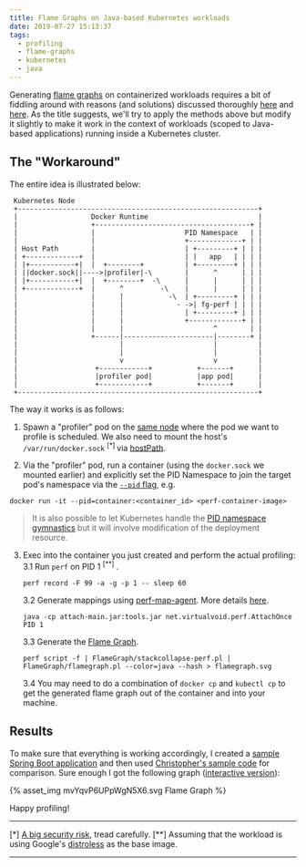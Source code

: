 ```yaml
---
title: Flame Graphs on Java-based Kubernetes workloads
date: 2019-07-27 15:13:37
tags:
  - profiling
  - flame-graphs
  - kubernetes
  - java
---
```


Generating [flame graphs](http://www.brendangregg.com/flamegraphs.html) on containerized workloads requires a bit of fiddling around with reasons (and solutions) discussed thoroughly [here](https://blog.alicegoldfuss.com/making-flamegraphs-with-containerized-java/) and [here](http://www.batey.info/docker-jvm-flamegraphs.html). As the title suggests, we'll try to apply the methods above but modify it slightly to make it work in the context of workloads (scoped to Java-based applications) running inside a Kubernetes cluster.

## The "Workaround"

The entire idea is illustrated below:

```
 Kubernetes Node
 +-----------------------------------------------------------+
 |                  Docker Runtime                           |
 |                  +--------------------------------------+ |
 |                  |                      PID Namespace   | |
 |                  |                      +-------------+ | |
 | Host Path        |                      | +---------+ | | |
 | +-------------+  |                      | |   app   | | | |
 | |+-----------+|  |  +--------+          | +---------+ | | |
 | ||docker.sock||---->|profiler|-\        |      ^      | | |
 | |+-----------+|  |  +--------+  -\      |      |      | | |
 | +-------------+  |      ^         -\    |      |      | | |
 |                  |      |           -\  | +---------+ | | |
 |                  |      |             - ->| fg-perf | | | |
 |                  |      |               | +---------+ | | |
 |                  |      |               +-------------+ | |
 |                  |      |                      ^        | |
 |                  +------|----------------------|--------+ |
 |                         |                      |          |
 |                         |                      |          |
 |                         v                      v          |
 |                   +------------+           +-------+      |
 |                   |profiler pod|           |app pod|      |
 |                   +------------+           +-------+      |
 +-----------------------------------------------------------+
```

The way it works is as follows:

1. Spawn a "profiler" pod on the [same node](https://kubernetes.io/docs/concepts/configuration/assign-pod-node/#nodeselector) where the pod we want to profile is scheduled. We also need to mount the host's `/var/run/docker.sock` <sup> [*] </sup> via [hostPath](https://kubernetes.io/docs/concepts/storage/volumes/#hostpath).

2. Via the "profiler" pod, run a container (using the `docker.sock` we mounted earlier) and explicitly set the PID Namespace to join the target pod's namespace via the [`--pid` flag](https://docs.docker.com/engine/reference/run/#pid-settings---pid), e.g.

```
docker run -it --pid=container:<container_id> <perf-container-image>
```

> It is also possible to let Kubernetes handle the [PID namespace gymnastics](https://kubernetes.io/docs/tasks/configure-pod-container/share-process-namespace/) but it will involve modification of the deployment resource.

3. Exec into the container you just created and perform the actual profiling:
    3.1 Run `perf` on PID 1 <sup> [**] </sup>.

    ```
    perf record -F 99 -a -g -p 1 -- sleep 60
    ```

    3.2 Generate mappings using [perf-map-agent](https://github.com/jvm-profiling-tools/perf-map-agent). More details [here](https://blog.alicegoldfuss.com/making-flamegraphs-with-containerized-java/#the-hack).

    ```
    java -cp attach-main.jar:tools.jar net.virtualvoid.perf.AttachOnce PID 1
    ```

    3.3 Generate the [Flame Graph](https://github.com/brendangregg/FlameGraph).

    ```
    perf script -f | FlameGraph/stackcollapse-perf.pl | FlameGraph/flamegraph.pl --color=java --hash > flamegraph.svg
    ```

    3.4 You may need to do a combination of `docker cp` and `kubectl cp` to get the generated flame graph out of the container and into your machine.

## Results

To make sure that everything is working accordingly, I created a [sample Spring Boot application](https://spring.io/guides/gs/spring-boot/) and then used [Christopher's sample code](http://www.batey.info/docker-jvm-flamegraphs.html) for comparison. Sure enough I got the following graph ([interactive version](mvYqvP6UPpWgN5X6.svg)):

{% asset_img mvYqvP6UPpWgN5X6.svg Flame Graph %}

Happy profiling!

- - -
[\*] [A big security risk](https://www.lvh.io/posts/dont-expose-the-docker-socket-not-even-to-a-container.html), tread carefully.
[\*\*] Assuming that the workload is using Google's [distroless](https://github.com/GoogleContainerTools/distroless) as the base image.
- - -
